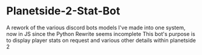 # Planetside-2-Stat-Bot
A rework of the various discord bots models I've made into one system, now in JS since the Python Rewrite seems incomplete
This bot's purpose is to display player stats on request and various other details within planetside 2
